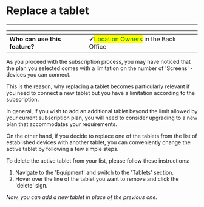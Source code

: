 # Replace a tablet

***

<table data-card-size="large" data-view="cards"><thead><tr><th></th><th></th><th></th></tr></thead><tbody><tr><td><strong>Who can use this feature?</strong></td><td><span data-gb-custom-inline data-tag="emoji" data-code="2714">✔</span><mark style="color:green;">Location Owners</mark> in the Back Office</td><td></td></tr></tbody></table>

As you proceed with the subscription process, you may have noticed that the plan you selected comes with a limitation on the number of 'Screens' - devices you can connect.&#x20;

This is the reason, why replacing a tablet becomes particularly relevant if you need to connect a new tablet but you have a limitation according to the subscription.

In general, if you wish to add an additional tablet beyond the limit allowed by your current subscription plan, you will need to consider upgrading to a new plan that accommodates your requirements.&#x20;

On the other hand, if you decide to replace one of the tablets from the list of established devices with another tablet, you can conveniently change the active tablet by following a few simple steps.

To delete the active tablet from your list, please follow these instructions:

1. Navigate to the 'Equipment' and switch to the 'Tablets' section.
2. Hover over the line of the tablet you want to remove and click the 'delete' sign.

_Now, you can add a new tablet in place of the previous one._
